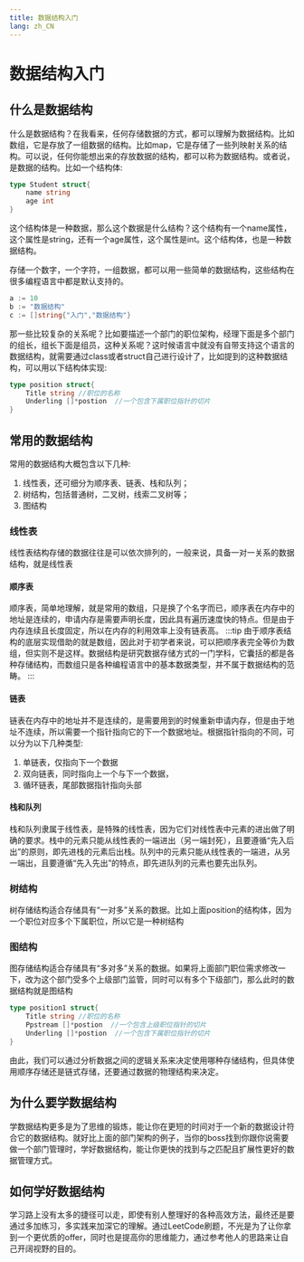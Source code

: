 ```yaml
---
title: 数据结构入门
lang: zh_CN
---
```


# 数据结构入门

## 什么是数据结构
什么是数据结构？在我看来，任何存储数据的方式，都可以理解为数据结构。比如数组，它是存放了一组数据的结构。比如map，它是存储了一些列映射关系的结构。可以说，任何你能想出来的存放数据的结构，都可以称为数据结构。或者说，是数据的结构。比如一个结构体:
```go
type Student struct{
	name string
	age int
}
```
这个结构体是一种数据，那么这个数据是什么结构？这个结构有一个name属性，这个属性是string，还有一个age属性，这个属性是int。这个结构体，也是一种数据结构。

存储一个数字，一个字符，一组数据，都可以用一些简单的数据结构，这些结构在很多编程语言中都是默认支持的。
```go
a := 10
b := "数据结构"
c := []string{"入门","数据结构"}
```

那一些比较复杂的关系呢？比如要描述一个部门的职位架构，经理下面是多个部门的组长，组长下面是组员，这种关系呢？这时候语言中就没有自带支持这个语言的数据结构，就需要通过class或者struct自己进行设计了，比如提到的这种数据结构，可以用以下结构体实现:
```go
type position struct{
	Title string //职位的名称
	Underling []*postion  //一个包含下属职位指针的切片
}
```

## 常用的数据结构
常用的数据结构大概包含以下几种:
1. 线性表，还可细分为顺序表、链表、栈和队列；
2. 树结构，包括普通树，二叉树，线索二叉树等；
3. 图结构

### 线性表
线性表结构存储的数据往往是可以依次排列的，一般来说，具备一对一关系的数据结构，就是线性表

#### 顺序表
顺序表，简单地理解，就是常用的数组，只是换了个名字而已，顺序表在内存中的地址是连续的，申请内存是需要声明长度，因此具有遍历速度快的特点。但是由于内存连续且长度固定，所以在内存的利用效率上没有链表高。
:::tip
由于顺序表结构的底层实现借助的就是数组，因此对于初学者来说，可以把顺序表完全等价为数组，但实则不是这样。数据结构是研究数据存储方式的一门学科，它囊括的都是各种存储结构，而数组只是各种编程语言中的基本数据类型，并不属于数据结构的范畴。
:::

#### 链表
链表在内存中的地址并不是连续的，是需要用到的时候重新申请内存，但是由于地址不连续，所以需要一个指针指向它的下一个数据地址。根据指针指向的不同，可以分为以下几种类型:
1. 单链表，仅指向下一个数据
2. 双向链表，同时指向上一个与下一个数据，
3. 循环链表，尾部数据指针指向头部

#### 栈和队列
栈和队列隶属于线性表，是特殊的线性表，因为它们对线性表中元素的进出做了明确的要求。栈中的元素只能从线性表的一端进出（另一端封死），且要遵循“先入后出”的原则，即先进栈的元素后出栈。队列中的元素只能从线性表的一端进，从另一端出，且要遵循“先入先出”的特点，即先进队列的元素也要先出队列。

### 树结构
树存储结构适合存储具有“一对多”关系的数据。比如上面position的结构体，因为一个职位对应多个下属职位，所以它是一种树结构

### 图结构
图存储结构适合存储具有“多对多”关系的数据。如果将上面部门职位需求修改一下，改为这个部门受多个上级部门监管，同时可以有多个下级部门，那么此时的数据结构就是图结构

```go
type position1 struct{
	Title string //职位的名称
	Ppstream []*postion  //一个包含上级职位指针的切片
	Underling []*postion  //一个包含下属职位指针的切片
}
```

由此，我们可以通过分析数据之间的逻辑关系来决定使用哪种存储结构，但具体使用顺序存储还是链式存储，还要通过数据的物理结构来决定。

## 为什么要学数据结构
学数据结构更多是为了思维的锻炼，能让你在更短的时间对于一个新的数据设计符合它的数据结构。就好比上面的部门架构的例子，当你的boss找到你跟你说需要做一个部门管理时，学好数据结构，能让你更快的找到与之匹配且扩展性更好的数据管理方式。

## 如何学好数据结构
学习路上没有太多的捷径可以走，即使有别人整理好的各种高效方法，最终还是要通过多加练习，多实践来加深它的理解。通过LeetCode刷题，不光是为了让你拿到一个更优质的offer，同时也是提高你的思维能力，通过参考他人的思路来让自己开阔视野的目的。
